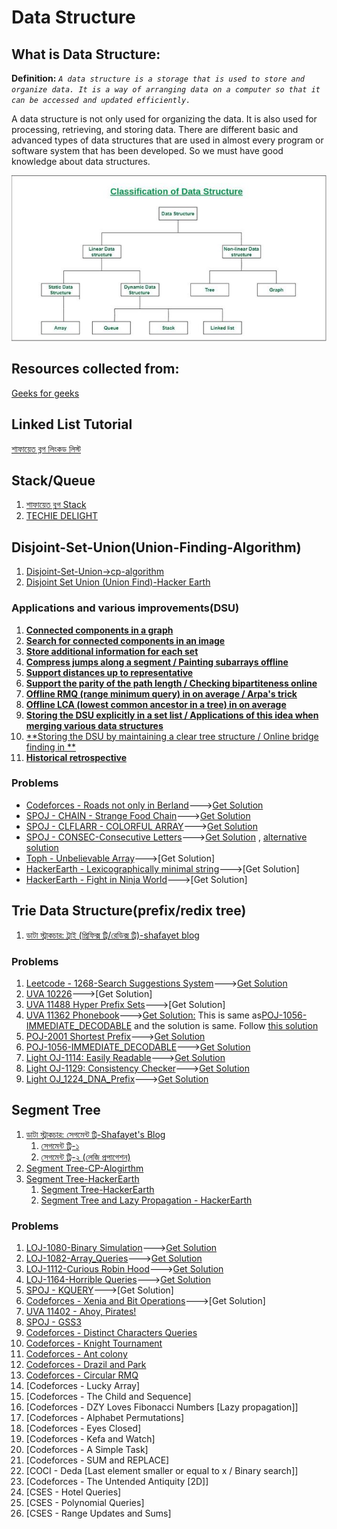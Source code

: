 # Data Structure
## What is Data Structure:
**Definition:**
*`A data structure is a storage that is used to store and organize data. It is a way of arranging data on a computer so that it can be accessed and updated efficiently.`*

A data structure is not only used for organizing the data. It is also used for processing, retrieving, and storing data. There are different basic and advanced types of data structures that are used in almost every program or software system that has been developed. So we must have good knowledge about data structures. 


![classification of data structure](https://github.com/alaminkawsar/Data-Structure-and-Algorithm/blob/main/Data%20Structure/resources/ClassificationofDataStructure.jpg)






## Resources collected from:
[Geeks for geeks](https://www.geeksforgeeks.org/data-structures)


## Linked List Tutorial
[শাফায়েত ব্লগ লিংকড লিস্ট](http://www.shafaetsplanet.com/?p=2689)


## Stack/Queue
1. [শাফায়েত ব্লগ Stack](http://www.shafaetsplanet.com/?p=2342)
2. [TECHIE DELIGHT](https://www.techiedelight.com/stack-implementation-in-cpp/)

## Disjoint-Set-Union(Union-Finding-Algorithm)
1. [Disjoint-Set-Union->cp-algorithm](https://cp-algorithms.com/data_structures/disjoint_set_union.html#union-by-size-rank)
2. [Disjoint Set Union (Union Find)-Hacker Earth](https://www.hackerearth.com/practice/notes/disjoint-set-union-union-find/)


### Applications and various improvements(DSU)
1. [**Connected components in a graph**](https://cp-algorithms.com/data_structures/disjoint_set_union.html#connected-components-in-a-graph)
2. [**Search for connected components in an image**](https://cp-algorithms.com/data_structures/disjoint_set_union.html#search-for-connected-components-in-an-image)
3. [**Store additional information for each set**](https://cp-algorithms.com/data_structures/disjoint_set_union.html#store-additional-information-for-each-set)
4. [**Compress jumps along a segment / Painting subarrays offline**](https://cp-algorithms.com/data_structures/disjoint_set_union.html#compress-jumps-along-a-segment-painting-subarrays-offline)
5. [**Support distances up to representative**](https://cp-algorithms.com/data_structures/disjoint_set_union.html#support-distances-up-to-representative)
6. [**Support the parity of the path length / Checking bipartiteness online**](https://cp-algorithms.com/data_structures/disjoint_set_union.html#support-the-parity-of-the-path-length-checking-bipartiteness-online)
7. [**Offline RMQ (range minimum query) in  on average / Arpa's trick**](https://cp-algorithms.com/data_structures/disjoint_set_union.html#arpa)
8. [**Offline LCA (lowest common ancestor in a tree) in  on average**](https://cp-algorithms.com/data_structures/disjoint_set_union.html#offline-lca-lowest-common-ancestor-in-a-tree-in-oalphan-on-average)
9. [**Storing the DSU explicitly in a set list / Applications of this idea when merging various data structures**](https://cp-algorithms.com/data_structures/disjoint_set_union.html#storing-the-dsu-explicitly-in-a-set-list-applications-of-this-idea-when-merging-various-data-structures)
10. [**Storing the DSU by maintaining a clear tree structure / Online bridge finding in **](https://cp-algorithms.com/data_structures/disjoint_set_union.html#storing-the-dsu-by-maintaining-a-clear-tree-structure-online-bridge-finding-in-oalphan-on-average)
11. [**Historical retrospective**](https://cp-algorithms.com/data_structures/disjoint_set_union.html#historical-retrospective)

### Problems
- [Codeforces - Roads not only in Berland](https://codeforces.com/contest/25/problem/D)--->[Get Solution](https://github.com/alaminkawsar/Data-Structure-and-Algorithm/blob/main/Data%20Structure/Union-Finding(Disjoint-Set)/Problems/1_cf_25_D.cpp)
- [SPOJ - CHAIN - Strange Food Chain](https://www.spoj.com/problems/CHAIN/)--->[Get Solution](https://github.com/alaminkawsar/Data-Structure-and-Algorithm/blob/main/Data%20Structure/Union-Finding(Disjoint-Set)/Problems/2_spoj_chain.cpp)
- [SPOJ - CLFLARR - COLORFUL ARRAY](https://www.spoj.com/problems/CLFLARR/)--->[Get Solution](https://github.com/alaminkawsar/Data-Structure-and-Algorithm/blob/main/Data%20Structure/Union-Finding(Disjoint-Set)/Problems/3_spoj_CLFLARR.cpp)
- [SPOJ - CONSEC-Consecutive Letters](https://www.spoj.com/problems/CONSEC/)--->[Get Solution](https://github.com/alaminkawsar/Data-Structure-and-Algorithm/blob/main/Data%20Structure/Union-Finding(Disjoint-Set)/Problems/4_spoj_CONSEC.cpp) , [alternative solution](http://en.shafaetsplanet.com/problem-solving-consecutive-letters-mist-inter-university-contest-2019)
- [Toph - Unbelievable Array](https://toph.co/p/unbelievable-array)--->[Get Solution]
- [HackerEarth - Lexicographically minimal string](https://www.hackerearth.com/practice/data-structures/disjoint-data-strutures/basics-of-disjoint-data-structures/practice-problems/algorithm/lexicographically-minimal-string-6edc1406/description/)--->[Get Solution]
- [HackerEarth - Fight in Ninja World](https://www.hackerearth.com/practice/algorithms/graphs/breadth-first-search/practice-problems/algorithm/containers-of-choclates-1/)--->[Get Solution]


## Trie Data Structure(prefix/redix tree)
1. [ডাটা স্ট্রাকচার: ট্রাই (প্রিফিক্স ট্রি/রেডিক্স ট্রি)-shafayet blog](http://www.shafaetsplanet.com/?p=1679)

### Problems
1. [Leetcode - 1268-Search Suggestions System](https://leetcode.com/problems/search-suggestions-system/)--->[Get Solution](https://github.com/alaminkawsar/Data-Structure-and-Algorithm/blob/main/Data%20Structure/Trie_Redix_tree_prefix_tree/Problems/1_1268_Search_Suggestions_System.cpp)
2. [UVA 10226](http://uva.onlinejudge.org/external/102/10226.html)--->[Get Solution]
3. [UVA 11488 Hyper Prefix Sets](http://uva.onlinejudge.org/external/114/11488.html)--->[Get Solution]
4. [UVA 11362 Phonebook](http://uva.onlinejudge.org/external/113/11362.html)--->[Get Solution:]() This is same as[POJ-1056-IMMEDIATE_DECODABLE](http://poj.org/problem?id=1056) and the solution is same. Follow [this solution](https://github.com/alaminkawsar/Data-Structure-and-Algorithm/blob/main/Data%20Structure/Trie_Redix_tree_prefix_tree/Problems/2_IMMEDIATE_DECODABILITY.cpp)
5. [POJ-2001 Shortest Prefix](http://poj.org/problem?id=2001)--->[Get Solution](https://github.com/alaminkawsar/Data-Structure-and-Algorithm/blob/main/Data%20Structure/Trie_Redix_tree_prefix_tree/Problems/3_Shortest_Prefixes.cpp)
6. [POJ-1056-IMMEDIATE_DECODABLE](http://poj.org/problem?id=1056)--->[Get Solution](https://github.com/alaminkawsar/Data-Structure-and-Algorithm/blob/main/Data%20Structure/Trie_Redix_tree_prefix_tree/Problems/2_IMMEDIATE_DECODABILITY.cpp)
7. [Light OJ-1114: Easily Readable](https://lightoj.com/problem/easily-readable)--->[Get Solution](https://github.com/alaminkawsar/Data-Structure-and-Algorithm/blob/main/Data%20Structure/Trie_Redix_tree_prefix_tree/Problems/4_LOJ_1114.cpp)
8. [Light OJ-1129: Consistency Checker](https://lightoj.com/problem/consistency-checker)--->[Get Solution](https://github.com/alaminkawsar/Data-Structure-and-Algorithm/blob/main/Data%20Structure/Trie_Redix_tree_prefix_tree/Problems/5_LOJ_1129.cpp)
9. [Light OJ_1224_DNA_Prefix](https://lightoj.com/problem/dna-prefix)--->[Get Solution](https://github.com/alaminkawsar/Data-Structure-and-Algorithm/blob/main/Data%20Structure/Trie_Redix_tree_prefix_tree/Problems/6_LOJ_1224_DNA_Prefix.cpp)


## Segment Tree

1. [ডাটা স্ট্রাকচার: সেগমেন্ট ট্রি-Shafayet's Blog](http://www.shafaetsplanet.com/?p=1557)
    1. [সেগমেন্ট ট্রি-১](http://www.shafaetsplanet.com/?p=1557)
    2. [সেগমেন্ট ট্রি-২ (লেজি প্রপাগেশন)](http://www.shafaetsplanet.com/?p=1591)
2. [Segment Tree-CP-Alogirthm](https://cp-algorithms.com/data_structures/segment_tree.html)
3. [Segment Tree-HackerEarth](https://www.hackerearth.com/practice/data-structures/advanced-data-structures/segment-trees/tutorial)
    1. [Segment Tree-HackerEarth](https://www.hackerearth.com/practice/data-structures/advanced-data-structures/segment-trees/tutorial)
    2. [Segment Tree and Lazy Propagation - HackerEarth](https://www.hackerearth.com/practice/notes/segment-tree-and-lazy-propagation/)

### Problems
1. [LOJ-1080-Binary Simulation](https://lightoj.com/problem/binary-simulation)--->[Get Solution](https://github.com/alaminkawsar/Data-Structure-and-Algorithm/blob/main/Data%20Structure/Segment%20Tree/Problem/1_LOJ_1080_Binary_Simulation.cpp)
2. [LOJ-1082-Array_Queries](https://lightoj.com/problem/array-queries)--->[Get Solution](https://github.com/alaminkawsar/Data-Structure-and-Algorithm/blob/main/Data%20Structure/Segment%20Tree/Problem/2_Array_Queries.cpp)
3. [LOJ-1112-Curious Robin Hood](https://lightoj.com/problem/curious-robin-hood)--->[Get Solution](https://github.com/alaminkawsar/Data-Structure-and-Algorithm/blob/main/Data%20Structure/Segment%20Tree/Problem/3_LOJ_1112_Curious_Robin_Hood.cpp)
4. [LOJ-1164-Horrible Queries](https://lightoj.com/problem/horrible-queries)--->[Get Solution](https://github.com/alaminkawsar/Data-Structure-and-Algorithm/blob/main/Data%20Structure/Segment%20Tree/Problem/4_LOJ_1164.cpp)
5. [SPOJ - KQUERY](http://www.spoj.com/problems/KQUERY/)--->[Get Solution]
6. [Codeforces - Xenia and Bit Operations](https://codeforces.com/problemset/problem/339/D)--->[Get Solution]
7. [UVA 11402 - Ahoy, Pirates!](https://uva.onlinejudge.org/index.php?option=com_onlinejudge&Itemid=8&page=show_problem&problem=2397)
8. [SPOJ - GSS3](http://www.spoj.com/problems/GSS3/)
9. [Codeforces - Distinct Characters Queries](https://codeforces.com/problemset/problem/1234/D)
10. [Codeforces - Knight Tournament ](https://codeforces.com/contest/356/problem/A)
11. [Codeforces - Ant colony](https://codeforces.com/contest/474/problem/F)
12. [Codeforces - Drazil and Park](https://codeforces.com/contest/515/problem/E)
13. [Codeforces - Circular RMQ](https://codeforces.com/problemset/problem/52/C)
14. [Codeforces - Lucky Array]
15. [Codeforces - The Child and Sequence]
16. [Codeforces - DZY Loves Fibonacci Numbers [Lazy propagation]]
17. [Codeforces - Alphabet Permutations]
18. [Codeforces - Eyes Closed]
19. [Codeforces - Kefa and Watch]
20. [Codeforces - A Simple Task]
21. [Codeforces - SUM and REPLACE]
22. [COCI - Deda [Last element smaller or equal to x / Binary search]]
23. [Codeforces - The Untended Antiquity [2D]]
24. [CSES - Hotel Queries]
25. [CSES - Polynomial Queries]
26. [CSES - Range Updates and Sums]

